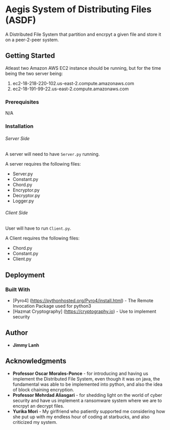 # Aegis System of Distributing Files (ASDF)

A Distributed File System that partition and encrpyt a given file and store it on a peer-2-peer system.

## Getting Started

Atleast two Amazon AWS EC2 instance should be running, but for the time being the two server being:
1. ec2-18-218-220-102.us-east-2.compute.amazonaws.com
2. ec2-18-191-99-22.us-east-2.compute.amazonaws.com

### Prerequisites

N/A

### Installation

###### Server Side

A server will need to have `Server.py` running.

A server requires the following files:
- Server.py
- Constant.py
- Chord.py
- Encryptor.py
- Decryptor.py
- Logger.py

###### Client Side

User will have to run `Client.py`.

A Client requires the following files:
 - Chord.py
 - Constant.py
 - Client.py

## Deployment

### Built With
* [Pyro4] (https://pythonhosted.org/Pyro4/install.html) - The Remote Invocation Package used for python3
* [Hazmat Cryptography] (https://cryptography.io) - Use to implement security

## Author
* **Jimmy Lanh**

## Acknowledgments
* **Professor Oscar Morales-Ponce** - for introducing and having us implement the Distributed File System, even though it was on java, the fundamental was able to be implemented into python, and also the idea of block chaining encryption.
* **Professor Mehrdad Aliasgari** - for shedding light on the world of cyber security and have us implement a ransomware system where we are to encrpyt an decrypt files.
* **Yurika Mori** - My girlfriend who patiently supported me considering how she put up with my endless hour of coding at starbucks, and also criticized my system.
